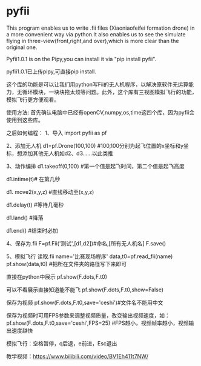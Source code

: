 # pyfii
This program enables us to write .fii files (Xiaoniaofeifei formation drone) in a more convenient way via python.It also enables us to see the simulate flying in three-view(front,right,and over),which is more clear than the original one. 

Pyfii1.0.1 is on the Pipy,you can install it via "pip install pyfii".

pyfii1.0.1已上传pipy,可直接pip install.

这个库的功能是可以让我们用python写Fii的无人机程序，以解决原软件无运算能力，无循环模块，一块块拖太烦等问题。此外，这个库有三视图模拟飞行的功能，模拟飞行更方便观看。

使用方法:
首先确认电脑中已经有openCV,numpy,os,time这四个库，因为pyfii会使用到这些库。

之后如何编程：
1、导入
import pyfii as pf

2、添加无人机
d1=pf.Drone(100,100)
#100,100分别为起飞位置的x坐标和y坐标，想添加其他无人机如d2、d3……以此类推

3、动作编排
d1.takeoff(0,100)
#第一个值是起飞时间，第二个值是起飞高度

d1.intime(t)# 在第几秒

d1. move2(x,y,z)
#直线移动至(x,y,z)

d1.delay(t)
#等待几毫秒

d1.land()
#降落

d1.end()
#结束时必加

4、保存为.fii
F=pf.Fii('测试',[d1,d2])#命名,[所有无人机名]
F.save()

5、模拟飞行
读取.fii
name='比赛现场程序'
data,t0=pf.read_fii(name)
pf.show(data,t0)
#把所在文件夹的路径写下来即可

直接在python中展示
pf.show(F.dots,F.t0)

可以不看展示直接知道能不能飞
pf.show(F.dots,F.t0,show=False)

保存为视频
pf.show(F.dots,F.t0,save='ceshi')#文件名不能用中文

保存为视频时可用FPS参数来调整视频质量，改变输出视频速度，如：
pf.show(F.dots,F.t0,save='ceshi',FPS=25)
#FPS越小，视频帧率越小，视频输出速度越快

模拟飞行：空格暂停，q后退，e前进，Esc退出

教学视频：https://www.bilibili.com/video/BV1Eh411t7NW/
